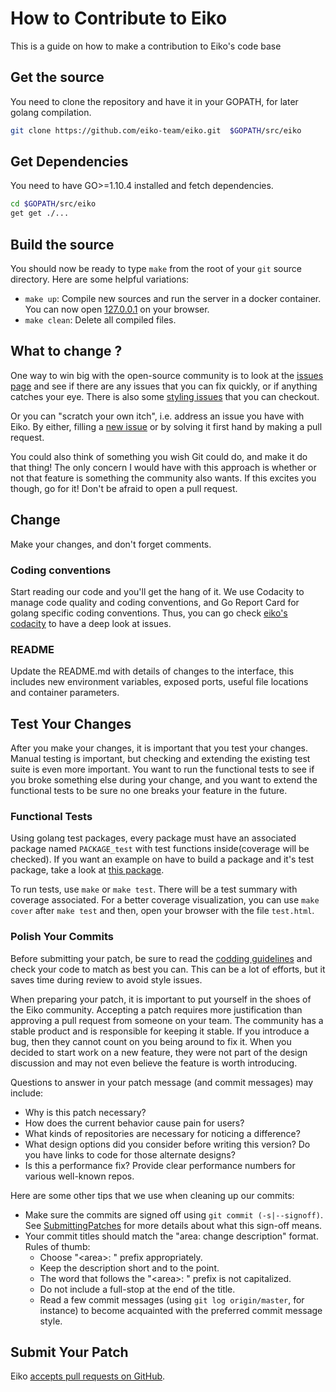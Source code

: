 # How to Contribute to Eiko
This is a guide on how to make a contribution to Eiko's code base

## Get the source
You need to clone the repository and have it in your GOPATH, for later golang compilation.
```bash
git clone https://github.com/eiko-team/eiko.git  $GOPATH/src/eiko
```

## Get Dependencies
You need to have GO>=1.10.4 installed and fetch dependencies.
```bash
cd $GOPATH/src/eiko
get get ./...
```

## Build the source
You should now be ready to type `make` from the root of your `git` source directory.
Here are some helpful variations:

* `make up`:    Compile new sources and run the server in a docker container. You can now open [127.0.0.1](http://127.0.0.1) on your browser.
* `make clean`: Delete all compiled files.

## What to change ?
One way to win big with the open-source community is to look at the
[issues page](https://github.com/eiko-team/eiko/issues) and see if there are any issues that you can fix quickly, or if anything catches your eye. There is also some [styling issues](https://app.codacy.com/manual/tomMoulard/eiko/dashboard) that you can checkout.

Or you can "scratch your own itch", i.e. address an issue you have with Eiko. By either, filling a [new issue](https://github.com/eiko-team/eiko/issues/new) or by solving it first hand by making a pull request.

You could also think of something you wish Git could do, and make it do that thing! The only concern I would have with this approach is whether or not that feature is something the community also wants. If this excites you though, go for it! Don't be afraid to open a pull request.

## Change
Make your changes, and don't forget comments.

### Coding conventions
Start reading our code and you'll get the hang of it.
We use Codacity to manage code quality and coding conventions, and Go Report Card for golang specific coding conventions. Thus, you can go check [eiko's codacity](https://app.codacy.com/manual/tomMoulard/eiko/dashboard) to have a deep look at issues.

### README
Update the README.md with details of changes to the interface, this includes new environment variables, exposed ports, useful file locations and container parameters.

## Test Your Changes
After you make your changes, it is important that you test your changes. Manual testing is important, but checking and extending the existing test suite is even more important. You want to run the functional tests to see if you broke something else during your change, and you want to extend the functional tests to be sure no one breaks your feature in the future.

### Functional Tests
Using golang test packages, every package must have an associated package named `PACKAGE_test` with test functions inside(coverage will be checked). If you want an example on have to build a package and it's test package, take a look at [this package](https://github.com/eiko-team/eiko/tree/master/src).

To run tests, use `make` or `make test`. There will be a test summary with coverage associated.
For a better coverage visualization, you can use `make cover` after `make test` and then, open your browser with the file `test.html`.

### Polish Your Commits
Before submitting your patch, be sure to read the [codding guidelines](https://github.com/eiko-team/eiko/blob/master/.github/CODE_OF_CONDUCT.md) and check your code to match as best you can. This can be a lot of efforts, but it saves time during review to avoid style issues.

When preparing your patch, it is important to put yourself in the shoes of the Eiko community. Accepting a patch requires more justification than approving a pull request from someone on your team. The community has a stable product and is responsible for keeping it stable. If you introduce a bug, then they cannot count on you being around to fix it. When you decided to start work on a new feature, they were not part of the design discussion and may not even believe the feature is worth introducing.

Questions to answer in your patch message (and commit messages) may include:
* Why is this patch necessary?
* How does the current behavior cause pain for users?
* What kinds of repositories are necessary for noticing a difference?
* What design options did you consider before writing this version? Do you have links to
  code for those alternate designs?
* Is this a performance fix? Provide clear performance numbers for various well-known repos.

Here are some other tips that we use when cleaning up our commits:
* Make sure the commits are signed off using `git commit (-s|--signoff)`. See
  [SubmittingPatches](https://help.github.com/en/articles/signing-commits) for more details about what this sign-off means.
* Your commit titles should match the "area: change description" format. Rules of thumb:
    * Choose "&lt;area>: " prefix appropriately.
    * Keep the description short and to the point.
    * The word that follows the "&lt;area>: " prefix is not capitalized.
    * Do not include a full-stop at the end of the title.
    * Read a few commit messages (using `git log origin/master`, for instance) to become acquainted with the preferred commit message style.

## Submit Your Patch
Eiko [accepts pull requests on GitHub](https://github.com/eiko-team/eiko/pulls).
